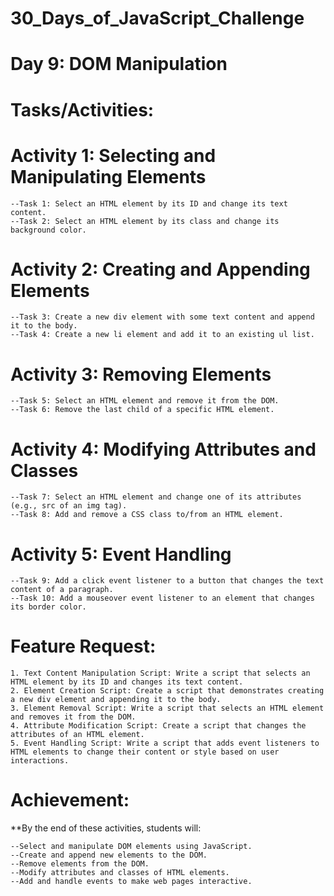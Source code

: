 # 30_Days_of_JavaScript_Challenge

# Day 9: DOM Manipulation

# Tasks/Activities:

# Activity 1: Selecting and Manipulating Elements

    --Task 1: Select an HTML element by its ID and change its text content.
    --Task 2: Select an HTML element by its class and change its background color.

# Activity 2: Creating and Appending Elements

    --Task 3: Create a new div element with some text content and append it to the body.
    --Task 4: Create a new li element and add it to an existing ul list.

# Activity 3: Removing Elements

    --Task 5: Select an HTML element and remove it from the DOM.
    --Task 6: Remove the last child of a specific HTML element.

# Activity 4: Modifying Attributes and Classes

    --Task 7: Select an HTML element and change one of its attributes (e.g., src of an img tag).
    --Task 8: Add and remove a CSS class to/from an HTML element.

# Activity 5: Event Handling

    --Task 9: Add a click event listener to a button that changes the text content of a paragraph.
    --Task 10: Add a mouseover event listener to an element that changes its border color.

# Feature Request:

    1. Text Content Manipulation Script: Write a script that selects an HTML element by its ID and changes its text content.
    2. Element Creation Script: Create a script that demonstrates creating a new div element and appending it to the body.
    3. Element Removal Script: Write a script that selects an HTML element and removes it from the DOM. 
    4. Attribute Modification Script: Create a script that changes the attributes of an HTML element.
    5. Event Handling Script: Write a script that adds event listeners to HTML elements to change their content or style based on user interactions.

# Achievement:

**By the end of these activities, students will:

    --Select and manipulate DOM elements using JavaScript. 
    --Create and append new elements to the DOM.
    --Remove elements from the DOM.
    --Modify attributes and classes of HTML elements.
    --Add and handle events to make web pages interactive.
